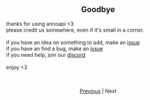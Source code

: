<h2 align="center">Goodbye</h2>

thanks for using annoapi <3 <br>
please credit us somewhere, even if it's small in a corner.<br>
<br>
if you have an idea on something to add, make an [issue](https://github.com/AnnotateHQ/AnnoAPI/issues/new)<br>
if you have an find a bug, make an [issue](https://github.com/AnnotateHQ/AnnoAPI/issues/new)<br>
if you need help, join our [discord](https://dsc.gg/xthonk)<br>
<br>
enjoy <3

<br>
<br>
<div align="center">
    <a href="./8_storage.md">Previous</a> | Next
</div>